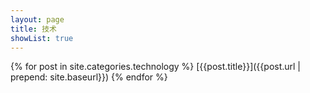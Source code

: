 ```yaml
---
layout: page
title: 技术
showList: true
---
```

{% for post in site.categories.technology %}
  [{{post.title}}]({{post.url | prepend: site.baseurl}})
{% endfor %}
